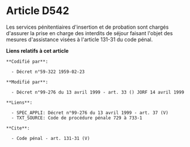 # Article D542

Les services pénitentiaires d'insertion et de probation sont chargés d'assurer la prise en charge des interdits de séjour
faisant l'objet des mesures d'assistance visées à l'article 131-31 du code pénal.

**Liens relatifs à cet article**

	**Codifié par**:

	  - Décret n°59-322 1959-02-23

	**Modifié par**:

	  - Décret n°99-276 du 13 avril 1999 - art. 33 () JORF 14 avril 1999

	**Liens**:

	  - SPEC_APPLI: Décret n°99-276 du 13 avril 1999 - art. 37 (V)
	  - TXT_SOURCE: Code de procédure pénale 729 à 733-1

	**Cite**:

	  - Code pénal - art. 131-31 (V)
